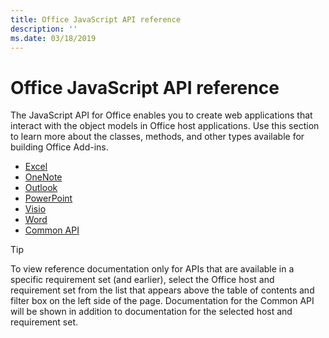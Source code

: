 ```yaml
---
title: Office JavaScript API reference 
description: ''
ms.date: 03/18/2019
---
```


# Office JavaScript API reference

The JavaScript API for Office enables you to create web applications that interact with the object models in Office host applications. Use this section to learn more about the classes, methods, and other types available for building Office Add-ins.

- [Excel](/javascript/api/excel?view=excel-js-preview)
- [OneNote](/javascript/api/onenote?view=onenote-js-1.1)
- [Outlook](/javascript/api/outlook?view=outlook-js-preview)
- [PowerPoint](/javascript/api/powerpoint?view=powerpoint-js-1.1)
- [Visio](/javascript/api/visio?view=visio-js-1.1)
- [Word](/javascript/api/word?view=word-js-preview)
- [Common API](/javascript/api/office?view=common-js)

> [!TIP]
> To view reference documentation only for APIs that are available in a specific requirement set (and earlier), select the Office host and requirement set from the list that appears above the table of contents and filter box on the left side of the page. Documentation for the Common API will be shown in addition to documentation for the selected host and requirement set.
